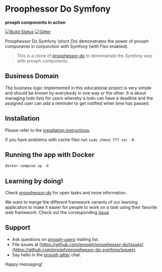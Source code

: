 # Proophessor Do Symfony
**prooph components in action**

[![Build Status](https://travis-ci.org/prooph/proophessor-do-symfony.svg)](https://travis-ci.org/prooph/proophessor-do-symfony)
[![Gitter](https://badges.gitter.im/Join%20Chat.svg)](https://gitter.im/prooph/improoph)

Proophessor Do Symfony (short *Do*) demonstrates the power of prooph components in conjunction with Symfony (with Flex enabled).

> This is a clone of [proophessor-do](https://github.com/prooph/proophessor-do) to demonstrate the *Symfony way* with prooph components.

## Business Domain

The business logic implemented in this educational project is very simple and should be known by everybody in one way or the other.
It is about managing todo lists for users whereby a todo can have a deadline and the assigned user can add a reminder to get notified when
time has passed.

## Installation

Please refer to the [installation instructions](https://github.com/prooph/proophessor-do-symfony/blob/master/docs/installation/index.md).

If you have problems with cache files run `sudo chmod 777 var -R`


## Running the app with Docker

```php
docker-compose up -d
```

## Learning by doing!

Check [proophessor-do](https://github.com/prooph/proophessor-do) for open tasks and more information.

We want to merge the different framework variants of our learning application to make it easier for people to work on a task
using their favorite web framework. Check out the corresponding [issue](https://github.com/prooph/proophessor-do-symfony/issues/6)


## Support

- Ask questions on [prooph-users](https://groups.google.com/forum/?hl=de#!forum/prooph) mailing list.
- File issues at [https://github.com/prooph/proophessor-do/issues](https://github.com/prooph/proophessor-do-symfony/issues).
- Say hello in the [prooph gitter](https://gitter.im/prooph/improoph) chat.

Happy messaging!
